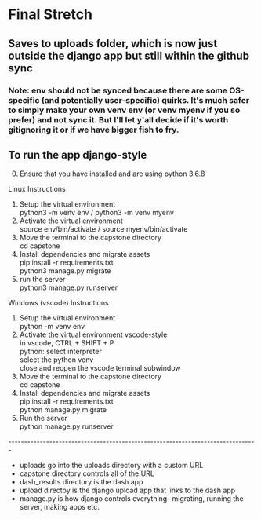 # Final Stretch

## Saves to uploads folder, which is now just outside the django app but still within the github sync

### Note: env should not be synced because there are some OS-specific (and potentially user-specific) quirks. It's much safer to simply make your own venv env (or venv myenv if you so prefer) and not sync it. But I'll let y'all decide if it's worth gitignoring it or if we have bigger fish to fry.<br /> 

## To run the app django-style
0. Ensure that you have installed and are using python 3.6.8

Linux Instructions
1. Setup the virtual environment <br /> 
python3 -m venv env / python3 -m venv myenv
2. Activate the virtual environment <br /> 
source env/bin/activate / source myenv/bin/activate 
3. Move the terminal to the capstone directory<br />
cd capstone
4. Install dependencies and migrate assets<br /> 
pip install -r requirements.txt<br /> 
python3 manage.py migrate
5. run the server <br /> 
python3 manage.py runserver <br /> 

Windows (vscode) Instructions
1. Setup the virtual environment <br /> 
python -m venv env
2. Activate the virtual environment vscode-style<br /> 
in vscode, CTRL + SHIFT + P<br /> 
python: select interpreter<br /> 
select the python venv<br /> 
close and reopen the vscode terminal subwindow
3. Move the terminal to the capstone directory<br />
cd capstone
4. Install dependencies and migrate assets<br /> 
pip install -r requirements.txt<br /> 
python manage.py migrate
5. Run the server<br /> 
python manage.py runserver<br /> 

------------------------------------------------------------------------------- <br />

* uploads go into the uploads directory with a custom URL <br />
* capstone directory controls all of the URL <br /> 
* dash_results directory is the dash app <br /> 
* upload directoy is the django upload app that links to the dash app <br />
* manage.py is how django controls everything- migrating, running the server, making apps etc. <br /> 
